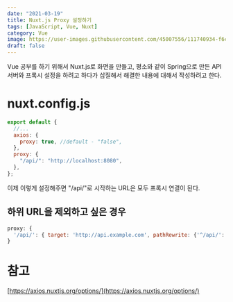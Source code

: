 ```yaml
---
date: "2021-03-19"
title: Nuxt.js Proxy 설정하기
tags: [JavaScript, Vue, Nuxt]
category: Vue
image: https://user-images.githubusercontent.com/45007556/111740934-f6c6ea00-88c8-11eb-8a49-c1f112655c81.png
draft: false
---
```


Vue 공부를 하기 위해서 Nuxt.js로 화면을 만들고, 평소와 같이 Spring으로 만든 API 서버와 프록시 설정을 하려고 하다가 삽질해서 해결한 내용에 대해서 작성하려고 한다.

# nuxt.config.js

```js
export default {
  //...
  axios: {
    proxy: true, //default - "false",
  },
  proxy: {
    "/api/": "http://localhost:8080",
  },
};
```

이제 이렇게 설정해주면 "/api/"로 시작하는 URL은 모두 프록시 연결이 된다.

## 하위 URL을 제외하고 싶은 경우

```js
proxy: {
  '/api/': { target: 'http://api.example.com', pathRewrite: {'^/api/': ''} }
}
```

# 참고

[https://axios.nuxtjs.org/options/](https://axios.nuxtjs.org/options/)
